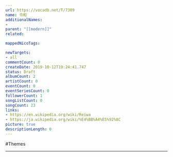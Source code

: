 ```yaml
---
url: https://vocadb.net/T/7309
name: 令和
additionalNames: 
- 
parent: "[[modern]]"
related:

mappedNicoTags:

newTargets:
- all
commentCount: 0
createDate: 2019-10-12T19:24:41.747
status: Draft
albumCount: 2
artistCount: 0
eventCount: 0
eventSeriesCount: 0
followerCount: 1
songListCount: 0
songCount: 23
links: 
- https://en.wikipedia.org/wiki/Reiwa
- https://ja.wikipedia.org/wiki/%E4%BB%A4%E5%92%8C
picture: true
descriptionLength: 0
---
```


#Themes



---

